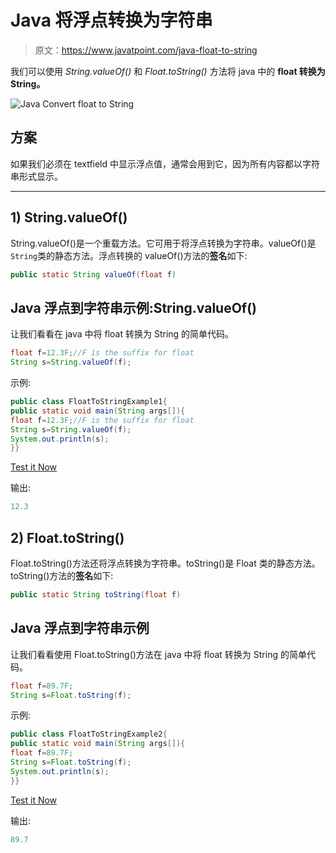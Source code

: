 # Java 将浮点转换为字符串

> 原文：<https://www.javatpoint.com/java-float-to-string>

我们可以使用 *String.valueOf()* 和 *Float.toString()* 方法将 java 中的 **float 转换为 String。**

![Java Convert float to String](../img/6167e0e027e0e81c4a2305836e912e25.png)

## 方案

如果我们必须在 textfield 中显示浮点值，通常会用到它，因为所有内容都以字符串形式显示。

* * *

## 1) String.valueOf()

String.valueOf()是一个重载方法。它可用于将浮点转换为字符串。valueOf()是`String`类的静态方法。浮点转换的 valueOf()方法的**签名**如下:

```java
public static String valueOf(float f)

```

## Java 浮点到字符串示例:String.valueOf()

让我们看看在 java 中将 float 转换为 String 的简单代码。

```java
float f=12.3F;//F is the suffix for float
String s=String.valueOf(f);

```

示例:

```java
public class FloatToStringExample1{
public static void main(String args[]){
float f=12.3F;//F is the suffix for float
String s=String.valueOf(f);
System.out.println(s);
}}

```

[Test it Now](https://www.javatpoint.com/opr/test.jsp?filename=FloatToStringExample1)

输出:

```java
12.3

```

## 2) Float.toString()

Float.toString()方法还将浮点转换为字符串。toString()是 Float 类的静态方法。toString()方法的**签名**如下:

```java
public static String toString(float f)

```

## Java 浮点到字符串示例

让我们看看使用 Float.toString()方法在 java 中将 float 转换为 String 的简单代码。

```java
float f=89.7F;
String s=Float.toString(f);

```

示例:

```java
public class FloatToStringExample2{
public static void main(String args[]){
float f=89.7F;
String s=Float.toString(f);
System.out.println(s);
}}

```

[Test it Now](https://www.javatpoint.com/opr/test.jsp?filename=FloatToStringExample2)

输出:

```java
89.7

```